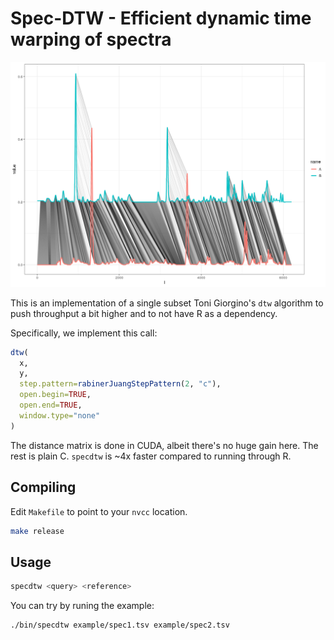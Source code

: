 # Spec-DTW - Efficient dynamic time warping of spectra

![spectrum](https://raw.githubusercontent.com/bschiffthaler/specdtw/main/doc/img/align.png)

This is an implementation of a single subset Toni Giorgino's `dtw` algorithm to 
push throughput a bit higher and to not have R as a dependency.

Specifically, we implement this call:

```r
dtw(
  x,
  y,
  step.pattern=rabinerJuangStepPattern(2, "c"),
  open.begin=TRUE,
  open.end=TRUE,
  window.type="none"
)
```

The distance matrix is done in CUDA, albeit there's no huge gain here. The rest is plain C. `specdtw` is ~4x faster compared to running through R.


## Compiling

Edit `Makefile` to point to your `nvcc` location.

```bash
make release
```

## Usage

```bash
specdtw <query> <reference>
```

You can try by runing the example:

```bash
./bin/specdtw example/spec1.tsv example/spec2.tsv
```
